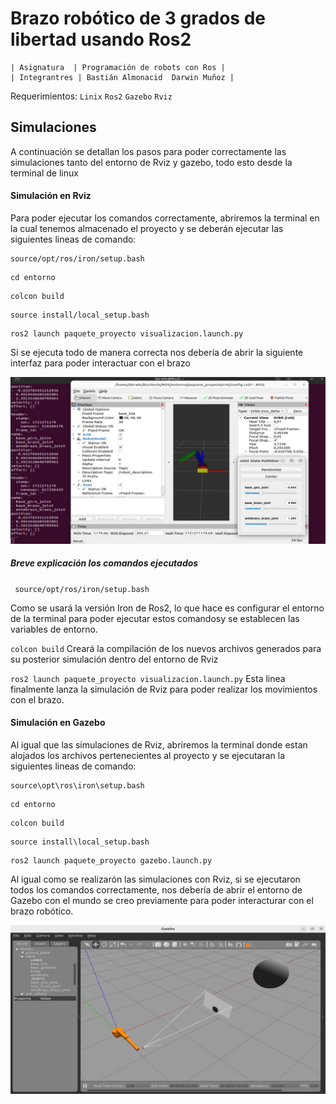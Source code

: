 # Brazo robótico de 3 grados de libertad usando Ros2

    | Asignatura  | Programación de robots con Ros |
    | Integrantres | Bastián Almonacid  Darwin Muñoz |
Requerimientos:
`Linix`
`Ros2`
`Gazebo`
`Rviz`

## Simulaciones

A continuación se detallan los pasos para poder correctamente las simulaciones tanto del entorno de Rviz y gazebo, todo esto desde la terminal de linux

#### Simulación en Rviz
Para poder ejecutar los comandos correctamente, abriremos la terminal en la cual tenemos almacenado el proyecto y se deberán ejecutar las siguientes lineas de comando:
```
source/opt/ros/iron/setup.bash
```
```
cd entorno
```
```
colcon build
```
```
source install/local_setup.bash
```
```
ros2 launch paquete_proyecto visualizacion.launch.py
```
Si se ejecuta todo de manera correcta nos debería de abrir la siguiente interfaz para poder interactuar con el brazo

![](https://github.com/Lightwin22/Brazo_Robotico_Ros2/blob/master/Rviz.jpeg)



##### Breve explicación los comandos ejecutados
` source/opt/ros/iron/setup.bash` 

Como se usará la versión Iron de Ros2, lo que hace es configurar el entorno de la terminal para poder ejecutar estos comandosy se establecen las variables de entorno.

`colcon build`
Creará  la compilación de los nuevos archivos generados para su posterior simulación dentro del entorno de Rviz

`ros2 launch paquete_proyecto visualizacion.launch.py`
Esta linea finalmente lanza la simulación de Rviz para poder realizar los movimientos con el brazo.
#### Simulación en Gazebo

Al igual que las simulaciones de Rviz, abriremos la terminal donde estan alojados los archivos pertenecientes al proyecto y se ejecutaran la siguientes lineas de comando:
```
source\opt\ros\iron\setup.bash
```
```
cd entorno
```
```
colcon build
```
```
source install\local_setup.bash
```
```
ros2 launch paquete_proyecto gazebo.launch.py
```
Al igual como se realizarón las simulaciones con Rviz, si se ejecutaron todos los comandos correctamente, nos debería de abrir el entorno de Gazebo con el mundo se creo previamente para poder interacturar con el brazo robótico.

![](https://github.com/Lightwin22/Brazo_Robotico_Ros2/blob/master/Gazebo.jpeg)



